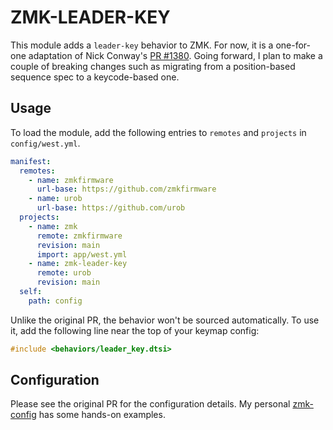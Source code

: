 # ZMK-LEADER-KEY

This module adds a `leader-key` behavior to ZMK. For now, it is a one-for-one
adaptation of Nick Conway's
[PR #1380](https://github.com/zmkfirmware/zmk/pull/1380). Going forward, I plan
to make a couple of breaking changes such as migrating from a position-based
sequence spec to a keycode-based one.

## Usage

To load the module, add the following entries to `remotes` and `projects` in
`config/west.yml`.

```yaml
manifest:
  remotes:
    - name: zmkfirmware
      url-base: https://github.com/zmkfirmware
    - name: urob
      url-base: https://github.com/urob
  projects:
    - name: zmk
      remote: zmkfirmware
      revision: main
      import: app/west.yml
    - name: zmk-leader-key
      remote: urob
      revision: main
  self:
    path: config
```

Unlike the original PR, the behavior won't be sourced automatically. To use it,
add the following line near the top of your keymap config:

```c
#include <behaviors/leader_key.dtsi>
```

## Configuration

Please see the original PR for the configuration details. My personal
[zmk-config](https://github.com/urob/zmk-config) has some hands-on examples.
